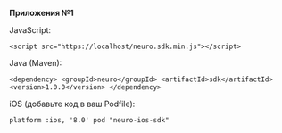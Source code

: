 **Приложения №1**

JavaScript:

`<script src="https://localhost/neuro.sdk.min.js"></script>`

Java (Maven):

`<dependency>
  <groupId>neuro</groupId>
  <artifactId>sdk</artifactId>
  <version>1.0.0</version>
</dependency>`

iOS (добавьте код в ваш Podfile):

`platform :ios, '8.0'
pod "neuro-ios-sdk"`
